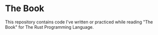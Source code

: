 # The Book
This repository contains code I've written or practiced while reading "The Book" for The Rust Programming Language.
